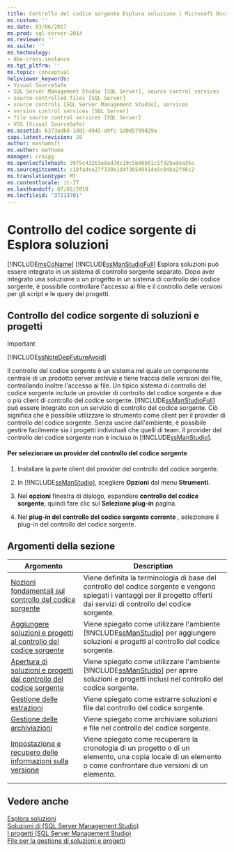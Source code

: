 ```yaml
---
title: Controllo del codice sorgente Esplora soluzione | Microsoft Docs
ms.custom: ''
ms.date: 03/06/2017
ms.prod: sql-server-2014
ms.reviewer: ''
ms.suite: ''
ms.technology:
- dbe-cross-instance
ms.tgt_pltfrm: ''
ms.topic: conceptual
helpviewer_keywords:
- Visual SourceSafe
- SQL Server Management Studio [SQL Server], source control services
- source-controlled files [SQL Server]
- source controls [SQL Server Management Studio], services
- version control services [SQL Server]
- file source control services [SQL Server]
- VSS [Visual SourceSafe]
ms.assetid: 6373adb8-3d81-4945-a9fc-1d0d5799d29a
caps.latest.revision: 28
author: mashamsft
ms.author: mathoma
manager: craigg
ms.openlocfilehash: 3975c43263e8ad7dc19c5bd8b01c1f32badea35c
ms.sourcegitcommit: c18fadce27f330e1d4f36549414e5c84ba2f46c2
ms.translationtype: MT
ms.contentlocale: it-IT
ms.lasthandoff: 07/02/2018
ms.locfileid: "37213701"
---
```

# <a name="solution-explorer-source-control"></a>Controllo del codice sorgente di Esplora soluzioni
  [!INCLUDE[msCoName](../includes/msconame-md.md)] [!INCLUDE[ssManStudioFull](../includes/ssmanstudiofull-md.md)] Esplora soluzioni può essere integrato in un sistema di controllo sorgente separato. Dopo aver integrato una soluzione o un progetto in un sistema di controllo del codice sorgente, è possibile controllare l'accesso ai file e il controllo delle versioni per gli script e le query dei progetti.  
  
## <a name="solution-and-project-source-control"></a>Controllo del codice sorgente di soluzioni e progetti  
  
> [!IMPORTANT]  
>  [!INCLUDE[ssNoteDepFutureAvoid](../includes/ssnotedepfutureavoid-md.md)]  
  
 Il controllo del codice sorgente è un sistema nel quale un componente centrale di un prodotto server archivia e tiene traccia delle versioni dei file, controllando inoltre l'accesso ai file. Un tipico sistema di controllo del codice sorgente include un provider di controllo del codice sorgente e due o più client di controllo del codice sorgente. [!INCLUDE[ssManStudioFull](../includes/ssmanstudiofull-md.md)] può essere integrato con un servizio di controllo del codice sorgente. Ciò significa che è possibile utilizzare lo strumento come client per il provider di controllo del codice sorgente. Senza uscire dall'ambiente, è possibile gestire facilmente sia i progetti individuali che quelli di team. Il provider del controllo del codice sorgente non è incluso in [!INCLUDE[ssManStudio](../includes/ssmanstudio-md.md)].  
  
#### <a name="to-select-a-source-control-provider"></a>Per selezionare un provider del controllo del codice sorgente  
  
1.  Installare la parte client del provider del controllo del codice sorgente.  
  
2.  In [!INCLUDE[ssManStudio](../includes/ssmanstudio-md.md)], scegliere **Opzioni** dal menu **Strumenti**.  
  
3.  Nel **opzioni** finestra di dialogo, espandere **controllo del codice sorgente**, quindi fare clic sul **Selezione plug-in** pagina.  
  
4.  Nel **plug-in del controllo del codice sorgente corrente** , selezionare il plug-in del controllo del codice sorgente.  
  
## <a name="in-this-section"></a>Argomenti della sezione  
  
|Argomento|Description|  
|-----------|-----------------|  
|[Nozioni fondamentali sul controllo del codice sorgente](../../2014/database-engine/source-control-basics.md)|Viene definita la terminologia di base del controllo del codice sorgente e vengono spiegati i vantaggi per il progetto offerti dai servizi di controllo del codice sorgente.|  
|[Aggiungere soluzioni e progetti al controllo del codice sorgente](../../2014/database-engine/add-solutions-and-projects-to-source-control.md)|Viene spiegato come utilizzare l'ambiente [!INCLUDE[ssManStudio](../includes/ssmanstudio-md.md)] per aggiungere soluzioni e progetti al controllo del codice sorgente.|  
|[Apertura di soluzioni e progetti dal controllo del codice sorgente](../../2014/database-engine/open-solutions-and-projects-from-source-control.md)|Viene spiegato come utilizzare l'ambiente [!INCLUDE[ssManStudio](../includes/ssmanstudio-md.md)] per aprire soluzioni e progetti inclusi nel controllo del codice sorgente.|  
|[Gestione delle estrazioni](../../2014/database-engine/manage-checkouts.md)|Viene spiegato come estrarre soluzioni e file dal controllo del codice sorgente.|  
|[Gestione delle archiviazioni](../../2014/database-engine/manage-checkins.md)|Viene spiegato come archiviare soluzioni e file nel controllo del codice sorgente.|  
|[Impostazione e recupero delle informazioni sulla versione](../../2014/database-engine/set-and-retrieve-version-information.md)|Viene spiegato come recuperare la cronologia di un progetto o di un elemento, una copia locale di un elemento o come confrontare due versioni di un elemento.|  
|||  
  
## <a name="see-also"></a>Vedere anche  
 [Esplora soluzioni](../ssms/solution/solution-explorer.md)   
 [Soluzioni di &#40;SQL Server Management Studio&#41;](../ssms/sql-server-management-studio-ssms.md)   
 [I progetti &#40;SQL Server Management Studio&#41;](../ssms/solution/projects-sql-server-management-studio.md)   
 [File per la gestione di soluzioni e progetti](../ssms/solution/files-that-manage-solutions-and-projects.md)  
  
  
